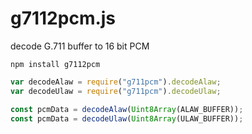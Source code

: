 # g7112pcm.js
decode G.711 buffer to 16 bit PCM

`npm install g7112pcm`


```javascript
var decodeAlaw = require("g711pcm").decodeAlaw;
var decodeUlaw = require("g711pcm").decodeUlaw;

const pcmData = decodeAlaw(Uint8Array(ALAW_BUFFER));
const pcmData = decodeUlaw(Uint8Array(ULAW_BUFFER));
```
